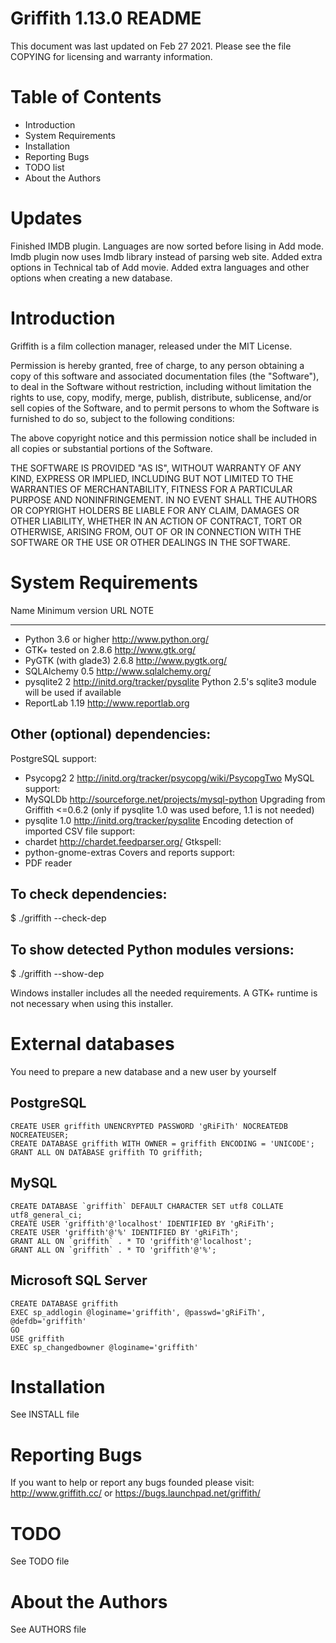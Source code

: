 Griffith 1.13.0 README
======================

This document was last updated on Feb 27 2021.
Please see the file COPYING for licensing and warranty information.


Table of Contents
=================

* Introduction
* System Requirements
* Installation
* Reporting Bugs
* TODO list
* About the Authors

Updates
=======
Finished IMDB plugin.
Languages are now sorted before lising in Add mode.
Imdb plugin now uses Imdb library instead of parsing web site.
Added extra options in Technical tab of Add movie.
Added extra languages and other options when creating a new database.

Introduction
============

Griffith is a film collection manager, released under the MIT License.


Permission is hereby granted, free of charge, to any person obtaining a copy
of this software and associated documentation files (the "Software"), to deal
in the Software without restriction, including without limitation the rights
to use, copy, modify, merge, publish, distribute, sublicense, and/or sell
copies of the Software, and to permit persons to whom the Software is
furnished to do so, subject to the following conditions:

The above copyright notice and this permission notice shall be included in all
copies or substantial portions of the Software.

THE SOFTWARE IS PROVIDED "AS IS", WITHOUT WARRANTY OF ANY KIND, EXPRESS OR
IMPLIED, INCLUDING BUT NOT LIMITED TO THE WARRANTIES OF MERCHANTABILITY,
FITNESS FOR A PARTICULAR PURPOSE AND NONINFRINGEMENT. IN NO EVENT SHALL THE
AUTHORS OR COPYRIGHT HOLDERS BE LIABLE FOR ANY CLAIM, DAMAGES OR OTHER
LIABILITY, WHETHER IN AN ACTION OF CONTRACT, TORT OR OTHERWISE, ARISING FROM,
OUT OF OR IN CONNECTION WITH THE SOFTWARE OR THE USE OR OTHER DEALINGS IN THE
SOFTWARE.


System Requirements
===================

  Name			Minimum version		URL						NOTE
  ----			---------------		---						----
  * Python		3.6 or higher		http://www.python.org/
  * GTK+		tested on 2.8.6		http://www.gtk.org/
  * PyGTK (with glade3)	2.6.8		http://www.pygtk.org/
  * SQLAlchemy		0.5			http://www.sqlalchemy.org/
  * pysqlite2		2			http://initd.org/tracker/pysqlite		Python 2.5's sqlite3 module will be used if available
  * ReportLab		1.19			http://www.reportlab.org

Other (optional) dependencies:
------------------------------

  PostgreSQL support:
  * Psycopg2		2			http://initd.org/tracker/psycopg/wiki/PsycopgTwo
  MySQL support:
  * MySQLDb					http://sourceforge.net/projects/mysql-python
  Upgrading from Griffith <=0.6.2 (only if pysqlite 1.0 was used before, 1.1 is not needed)
  * pysqlite		1.0 			http://initd.org/tracker/pysqlite
  Encoding detection of imported CSV file support:
  * chardet					http://chardet.feedparser.org/
  Gtkspell:
  * python-gnome-extras
  Covers and reports support:
  * PDF reader

To check dependencies:
----------------------
  $ ./griffith --check-dep

To show detected Python modules versions:
-----------------------------------------
  $ ./griffith --show-dep

Windows installer includes all the needed requirements.
A GTK+ runtime is not necessary when using this installer.


External databases
==================

You need to prepare a new database and a new user by yourself

PostgreSQL
----------

	CREATE USER griffith UNENCRYPTED PASSWORD 'gRiFiTh' NOCREATEDB NOCREATEUSER;
	CREATE DATABASE griffith WITH OWNER = griffith ENCODING = 'UNICODE';
	GRANT ALL ON DATABASE griffith TO griffith;

MySQL
-----

	CREATE DATABASE `griffith` DEFAULT CHARACTER SET utf8 COLLATE utf8_general_ci;
	CREATE USER 'griffith'@'localhost' IDENTIFIED BY 'gRiFiTh';
	CREATE USER 'griffith'@'%' IDENTIFIED BY 'gRiFiTh';
	GRANT ALL ON `griffith` . * TO 'griffith'@'localhost';
	GRANT ALL ON `griffith` . * TO 'griffith'@'%';

Microsoft SQL Server
--------------------
	CREATE DATABASE griffith
	EXEC sp_addlogin @loginame='griffith', @passwd='gRiFiTh', @defdb='griffith'
	GO
	USE griffith
	EXEC sp_changedbowner @loginame='griffith'


Installation
============

See INSTALL file


Reporting Bugs
==============

If you want to help or report any bugs founded please visit:
  http://www.griffith.cc/
or
  https://bugs.launchpad.net/griffith/


TODO
====

See TODO file


About the Authors
=================

See AUTHORS file
